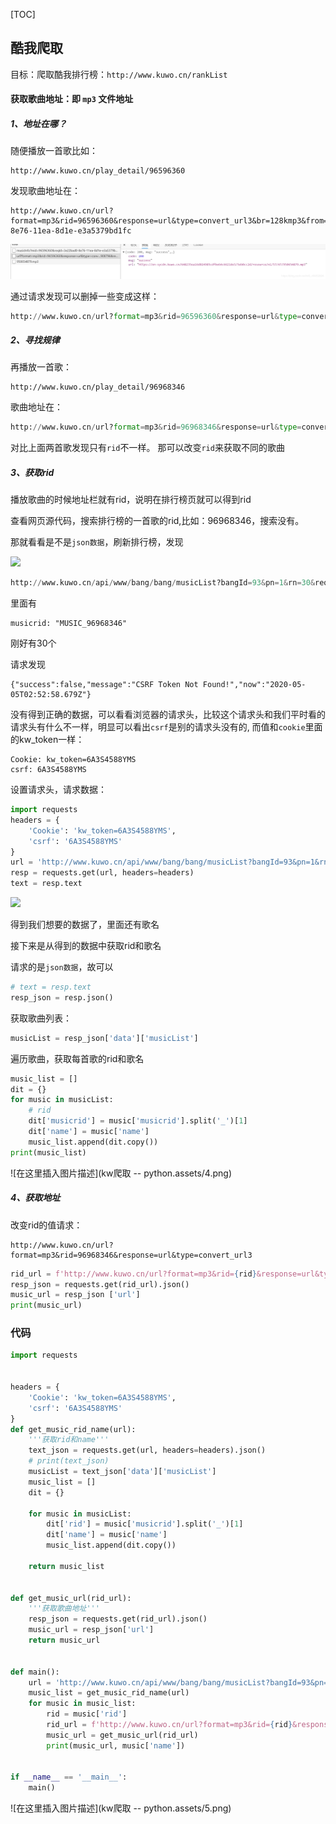 [TOC]
## 酷我爬取

目标：爬取酷我排行榜：`http://www.kuwo.cn/rankList`

####  获取歌曲地址：即 `mp3` 文件地址

##### 1、地址在哪？

随便播放一首歌比如：
```
http://www.kuwo.cn/play_detail/96596360
```

发现歌曲地址在：

```
http://www.kuwo.cn/url?format=mp3&rid=96596360&response=url&type=convert_url3&br=128kmp3&from=web&t=1588644908796&reqId=3e2308f0-8e76-11ea-8d1e-e3a5379bd1fc
```

![](kw%E7%88%AC%E5%8F%96%20--%20python.assets/1.png)


通过请求发现可以删掉一些变成这样：

```python
http://www.kuwo.cn/url?format=mp3&rid=96596360&response=url&type=convert_url3
```

##### 2、寻找规律

再播放一首歌：
```
http://www.kuwo.cn/play_detail/96968346
```

歌曲地址在：

```python
http://www.kuwo.cn/url?format=mp3&rid=96968346&response=url&type=convert_url3
```

对比上面两首歌发现只有`rid`不一样。
那可以改变`rid`来获取不同的歌曲

##### 3、获取rid

播放歌曲的时候地址栏就有rid，说明在排行榜页就可以得到rid

查看网页源代码，搜索排行榜的一首歌的rid,比如：96968346，搜索没有。

那就看看是不是`json数据`，刷新排行榜，发现

![](kw%E7%88%AC%E5%8F%96%20--%20python.assets%5C2.png)

```python
http://www.kuwo.cn/api/www/bang/bang/musicList?bangId=93&pn=1&rn=30&reqId=116d9510-8e7a-11ea-9b6a-9fa81e930ebc
```

里面有

```
musicrid: "MUSIC_96968346"
```

刚好有30个 

请求发现

```
{"success":false,"message":"CSRF Token Not Found!","now":"2020-05-05T02:52:58.679Z"}
```

没有得到正确的数据，可以看看浏览器的请求头，比较这个请求头和我们平时看的请求头有什么不一样，明显可以看出`csrf`是别的请求头没有的, 而值和`cookie`里面的kw_token一样：

```
Cookie: kw_token=6A3S4588YMS
csrf: 6A3S4588YMS
```
设置请求头，请求数据：
```python
import requests
headers = {
	'Cookie': 'kw_token=6A3S4588YMS',
	'csrf': '6A3S4588YMS'
}
url = 'http://www.kuwo.cn/api/www/bang/bang/musicList?bangId=93&pn=1&rn=30'
resp = requests.get(url, headers=headers)
text = resp.text
```
![](kw%E7%88%AC%E5%8F%96%20--%20python.assets%5C3.png)


得到我们想要的数据了，里面还有歌名

接下来是从得到的数据中获取rid和歌名

请求的是`json数据`，故可以

```python
# text = resp.text
resp_json = resp.json()
```

获取歌曲列表：

```python
musicList = resp_json['data']['musicList']
```

遍历歌曲，获取每首歌的rid和歌名

```python
music_list = []
dit = {}
for music in musicList:
    # rid
	dit['musicrid'] = music['musicrid'].split('_')[1]
	dit['name'] = music['name']
	music_list.append(dit.copy())
print(music_list)
```

![在这里插入图片描述](kw爬取 -- python.assets/4.png)


##### 4、获取地址

改变rid的值请求：
```
http://www.kuwo.cn/url?format=mp3&rid=96968346&response=url&type=convert_url3
```

```python
rid_url = f'http://www.kuwo.cn/url?format=mp3&rid={rid}&response=url&type=convert_url3'
resp_json = requests.get(rid_url).json()
music_url = resp_json ['url']
print(music_url)
```

### 代码

```python
import requests


headers = {
    'Cookie': 'kw_token=6A3S4588YMS',
    'csrf': '6A3S4588YMS'
}
def get_music_rid_name(url):
    '''获取rid和name'''
    text_json = requests.get(url, headers=headers).json()
    # print(text_json)
    musicList = text_json['data']['musicList']
    music_list = []
    dit = {}

    for music in musicList:
        dit['rid'] = music['musicrid'].split('_')[1]
        dit['name'] = music['name']
        music_list.append(dit.copy())

    return music_list


def get_music_url(rid_url):
    '''获取歌曲地址'''
    resp_json = requests.get(rid_url).json()
    music_url = resp_json['url']
    return music_url


def main():
    url = 'http://www.kuwo.cn/api/www/bang/bang/musicList?bangId=93&pn=1&rn=30'
    music_list = get_music_rid_name(url)
    for music in music_list:
        rid = music['rid']
        rid_url = f'http://www.kuwo.cn/url?format=mp3&rid={rid}&response=url&type=convert_url3'
        music_url = get_music_url(rid_url)
        print(music_url, music['name'])


if __name__ == '__main__':
    main()


```


![在这里插入图片描述](kw爬取 -- python.assets/5.png)